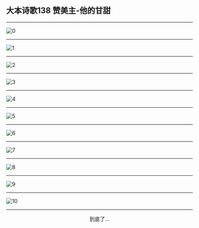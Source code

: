 
## 大本诗歌138 赞美主-他的甘甜
        
<div id="aplayer0"></div>

<div id="aplayer1"></div>

<div id="aplayer2"></div>

---

<img alt="0" data-original="https://cdn.jsdelivr.net/gh/k34869/shi/data/d0133/0">

---

<img alt="1" data-original="https://cdn.jsdelivr.net/gh/k34869/shi/data/d0133/1">

---

<img alt="2" data-original="https://cdn.jsdelivr.net/gh/k34869/shi/data/d0133/2">

---

<img alt="3" data-original="https://cdn.jsdelivr.net/gh/k34869/shi/data/d0133/3">

---

<img alt="4" data-original="https://cdn.jsdelivr.net/gh/k34869/shi/data/d0133/4">

---

<img alt="5" data-original="https://cdn.jsdelivr.net/gh/k34869/shi/data/d0133/5">

---

<img alt="6" data-original="https://cdn.jsdelivr.net/gh/k34869/shi/data/d0133/6">

---

<img alt="7" data-original="https://cdn.jsdelivr.net/gh/k34869/shi/data/d0133/7">

---

<img alt="8" data-original="https://cdn.jsdelivr.net/gh/k34869/shi/data/d0133/8">

---

<img alt="9" data-original="https://cdn.jsdelivr.net/gh/k34869/shi/data/d0133/9">

---

<img alt="10" data-original="https://cdn.jsdelivr.net/gh/k34869/shi/data/d0133/10">

---

<p style="text-align: center">到底了...</p>

<script src="/js/dist-view.js"></script>

<script>
MAIN.id = 'd0133';
        
const ap0 = new APlayer({
    container: document.getElementById('aplayer0'),
    volume: 1,
    loop: 'none',
    preload: 'none',
    audio: [{
        name: 'D138.mp3',
        artist: '大本诗歌',
        url: 'https://res.wx.qq.com/voice/getvoice?mediaid=MzI0NTk3MDM5M18yMjQ3NTE5NDM3',
        cover: '/favicon'
    }]
});
const ap1 = new APlayer({
    container: document.getElementById('aplayer1'),
    volume: 1,
    loop: 'none',
    preload: 'none',
    audio: [{
        name: 'D138第一节领唱.mp3',
        artist: '大本诗歌',
        url: 'https://res.wx.qq.com/voice/getvoice?mediaid=MzI0NTk3MDM5M18yMjQ3NTE5NDM4',
        cover: '/favicon'
    }]
});
const ap2 = new APlayer({
    container: document.getElementById('aplayer2'),
    volume: 1,
    loop: 'none',
    preload: 'none',
    audio: [{
        name: 'D138教唱版.mp3',
        artist: '大本诗歌',
        url: 'https://res.wx.qq.com/voice/getvoice?mediaid=MzI0NTk3MDM5M18yMjQ3NTE5NDM5',
        cover: '/favicon'
    }]
});
</script>
